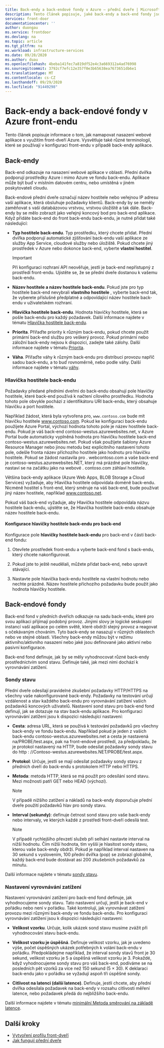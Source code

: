 ```yaml
---
title: Back-endy a back-endové fondy v Azure – přední dveře | Microsoft Docs
description: Tento článek popisuje, jaké back-endy a back-end fondy jsou v konfiguraci front-endu.
services: front-door
documentationcenter: ''
author: duongau
ms.service: frontdoor
ms.devlang: na
ms.topic: article
ms.tgt_pltfrm: na
ms.workload: infrastructure-services
ms.date: 09/28/2020
ms.author: duau
ms.openlocfilehash: 4beba141fec7a819df52e4c3a669312a4ad76998
ms.sourcegitcommit: 3792cf7efc12e357f0e3b65638ea7673651db6e1
ms.translationtype: MT
ms.contentlocale: cs-CZ
ms.lasthandoff: 09/29/2020
ms.locfileid: "91449298"
---
```

# <a name="backends-and-backend-pools-in-azure-front-door"></a>Back-endy a back-endové fondy v Azure front-endu
Tento článek popisuje informace o tom, jak namapovat nasazení webové aplikace s využitím front-dveří Azure. Vysvětluje také různé terminologií, které se používají v konfiguraci front-endu v případě back-endy aplikace.

## <a name="backends"></a>Back-endy
Back-end odkazuje na nasazení webové aplikace v oblasti. Přední dvířka podporují prostředky Azure i mimo Azure ve fondu back-endu. Aplikace může být buď v místním datovém centru, nebo umístěná v jiném poskytovateli cloudu.

Back-endové přední dveře označují název hostitele nebo veřejnou IP adresu vaší aplikace, která obsluhuje požadavky klientů. Back-endy by se neměly zaměňovat s vaší databázovou vrstvou, vrstvou úložiště a tak dále. Back-endy by se mělo zobrazit jako veřejný koncový bod pro back-end aplikace. Když přidáte back-end do front back-endu back-endu, je nutné přidat také následující:

- **Typ hostitele back-endu**. Typ prostředku, který chcete přidat. Přední dvířka podporují automatické zjišťování back-endu vaší aplikace ze služby App Service, cloudové služby nebo úložiště. Pokud chcete jiný prostředek v Azure nebo dokonce back-end, vyberte **vlastní hostitel**.

    >[!IMPORTANT]
    >Při konfiguraci rozhraní API neověřuje, jestli je back-end nepřístupný z prostředí front-endu. Ujistěte se, že se přední dveře dostanou k vašemu back-endu.

- **Název hostitele a název hostitele back-endu**. Pokud jste pro typ hostitele back-end nevybrali **vlastního hostitele** , vyberte back-end tak, že vyberete příslušné předplatné a odpovídající název hostitele back-endu v uživatelském rozhraní.

- **Hlavička hostitele back-endu**. Hodnota hlavičky hostitele, která se pošle back-endu pro každý požadavek. Další informace najdete v tématu [Hlavička hostitele back-endu](#hostheader).

- **Priorita**. Přiřaďte priority k různým back-endu, pokud chcete použít primární back-end službu pro veškerý provoz. Pokud primární nebo záložní back-endy nejsou k dispozici, zadejte také zálohy. Další informace najdete v tématu [Priorita](front-door-routing-methods.md#priority).

- **Váha**. Přiřaďte váhy k různým back-endu pro distribuci provozu napříč sadou back-endu, a to buď rovnoměrně, nebo podle váhy. Další informace najdete v tématu [váhy](front-door-routing-methods.md#weighted).

### <a name="backend-host-header"></a><a name = "hostheader"></a>Hlavička hostitele back-endu

Požadavky předané předními dveřmi do back-endu obsahují pole hlavičky hostitele, které back-end používá k načtení cílového prostředku. Hodnota tohoto pole obvykle pochází z identifikátoru URI back-endu, který obsahuje hlavičku a port hostitele.

Například žádost, která byla vytvořena pro, `www.contoso.com` bude mít hlavičku hostitele www.contoso.com. Pokud ke konfiguraci back-endu použijete Azure Portal, výchozí hodnota tohoto pole je název hostitele back-endu. Pokud je váš back-end contoso-westus.azurewebsites.net, v Azure Portal bude automaticky vyplněná hodnota pro hlavičku hostitele back-end contoso-westus.azurewebsites.net. Pokud však použijete šablony Azure Resource Manager nebo jinou metodu bez explicitního nastavení tohoto pole, odešle fronta název příchozího hostitele jako hodnotu pro hlavičku hostitele. Pokud se žádost nastavila pro \. webcontoso.com a vaše back-end je contoso-westus.azurewebsites.NET, který má prázdné pole hlavičky, nastaví se na začátku jako na webové \. contoso.com záhlaví hostitele.

Většina back-endy aplikace (Azure Web Apps, BLOB Storage a Cloud Services) vyžaduje, aby Hlavička hostitele odpovídala doméně back-endu. Nicméně hostitel s front-end, který směruje na váš back-end, bude používat jiný název hostitele, například www.contoso.net.

Pokud váš back-end vyžaduje, aby Hlavička hostitele odpovídala názvu hostitele back-endu, ujistěte se, že Hlavička hostitele back-endu obsahuje název hostitele back-endu.

#### <a name="configuring-the-backend-host-header-for-the-backend"></a>Konfigurace hlavičky hostitele back-endu pro back-end

Konfigurace pole **hlavičky hostitele back-endu** pro back-end v části back-end fondu:

1. Otevřete prostředek front-endu a vyberte back-end fond s back-endu, který chcete nakonfigurovat.

2. Pokud jste to ještě neudělali, můžete přidat back-end, nebo upravit stávající.

3. Nastavte pole hlavička back-endu hostitele na vlastní hodnotu nebo nechte prázdné. Název hostitele příchozího požadavku bude použit jako hodnota hlavičky hostitele.

## <a name="backend-pools"></a>Back-endové fondy
Back-end fond v předních dveřích odkazuje na sadu back-endu, které pro svou aplikaci přijímají podobný provoz. Jinými slovy je logické seskupení instancí vaší aplikace po celém světě, které obdrží stejný provoz a reagovat s očekávaným chováním. Tyto back-endy se nasazují v různých oblastech nebo ve stejné oblasti. Všechny back-endy můžou být v režimu aktivního/aktivního nasazení nebo jaké jsou definované jako aktivní nebo pasivní konfigurace.

Back-end fond definuje, jak by se měly vyhodnocovat různé back-endy prostřednictvím sond stavu. Definuje také, jak mezi nimi dochází k vyrovnávání zatížení.

### <a name="health-probes"></a>Sondy stavu
Přední dveře odesílají pravidelné zkušební požadavky HTTP/HTTPS na všechny vaše nakonfigurované back-endy. Požadavky na testování určují vzdálenost a stav každého back-endu pro vyrovnávání zatížení vašich požadavků koncových uživatelů. Nastavení sond stavu pro back-end fond definují, jak se dotazuje na stav back-endu aplikace. Pro konfiguraci vyrovnávání zatížení jsou k dispozici následující nastavení:

- **Cesta**: adresa URL, která se používá k testování požadavků pro všechny back-endy ve fondu back-endu. Například pokud je jeden z vašich back-endu contoso-westus.azurewebsites.net a cesta je nastavená na/PROBE/test.aspx, pak na front-endové prostředí, za předpokladu, že je protokol nastavený na HTTP, bude odesílat požadavky sondy stavu do http \: //Contoso-westus.azurewebsites.NET/PROBE/test.aspx.

- **Protokol**: Určuje, jestli se mají odesílat požadavky sondy stavu z předních dveří do back-endu s protokolem HTTP nebo HTTPS.

- **Metoda**: metoda HTTP, která se má použít pro odesílání sond stavu. Mezi možnosti patří GET nebo HEAD (výchozí).
    > [!NOTE]
    > V případě nižšího zatížení a nákladů na back-endy doporučuje přední dveře použití požadavků hlav pro sondy stavu.

- **Interval (sekundy)**: definuje četnost sond stavu pro vaše back-endy nebo intervaly, ve kterých každé z prostředí front-dveří odesílá test.

    >[!NOTE]
    >V případě rychlejšího převzetí služeb při selhání nastavte interval na nižší hodnotu. Čím nižší hodnota, tím vyšší je hlasitost sondy stavu, kterou vaše back-endy obdrží. Pokud je například interval nastaven na 30 sekund s vyslovením, 100 přední dvířka (pop) se zobrazí globálně, každý back-end bude dostávat asi 200 zkušebních požadavků za minutu.

Další informace najdete v tématu [sondy stavu](front-door-health-probes.md).

### <a name="load-balancing-settings"></a>Nastavení vyrovnávání zatížení
Nastavení vyrovnávání zatížení pro back-end fond definuje, jak vyhodnocujeme sondy stavu. Tato nastavení určují, jestli je back-end v pořádku nebo není v pořádku. Také kontrolují, jak vyrovnávat zatížení provozu mezi různými back-endy ve fondu back-endu. Pro konfiguraci vyrovnávání zatížení jsou k dispozici následující nastavení:

- **Velikost vzorku**. Určuje, kolik ukázek sond stavu musíme zvážit při vyhodnocování stavu back-endu.

- **Velikost vzorku je úspěšná**. Definuje velikost vzorku, jak je uvedeno výše, počet úspěšných ukázek potřebných k volání back-endu v pořádku. Předpokládejme například, že interval sondy stavů front je 30 sekund, velikost vzorku je 5 a úspěšná velikost vzorku je 3. Pokaždé, když vyhodnocujeme sondy stavu pro váš back-end, podíváme se na posledních pět vzorků za více než 150 sekund (5 × 30). K deklaraci back-endu jako v pořádku se vyžadují aspoň tři úspěšné sondy.

- **Citlivost na latenci (další latence)**. Definuje, jestli chcete, aby přední dvířka odesílala požadavek na back-endy v rozsahu citlivosti měření latence, nebo požadavek předá do nejbližšího back-endu.

Další informace najdete v tématu [minimální Metoda směrování na základě latence](front-door-routing-methods.md#latency).

## <a name="next-steps"></a>Další kroky

- [Vytvoření profilu front-dveří](quickstart-create-front-door.md)
- [Jak fungují přední dveře](front-door-routing-architecture.md)
